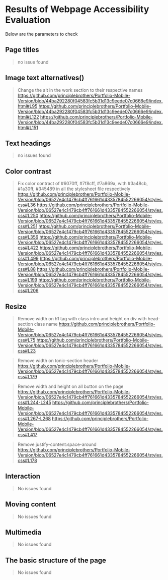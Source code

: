 # Results of Webpage Accessibility Evaluation
 Below are the parameters to check

## Page titles
> no issue found

## Image text alternatives(<im alt="alt text">)
> Change the alt in the work section to their respective names
https://github.com/principlebrothers/Portfolio-Mobile-Version/blob/44ba292280f04583fc5b31d13c9eede07c0666e9/index.html#L95
https://github.com/principlebrothers/Portfolio-Mobile-Version/blob/44ba292280f04583fc5b31d13c9eede07c0666e9/index.html#L122
https://github.com/principlebrothers/Portfolio-Mobile-Version/blob/44ba292280f04583fc5b31d13c9eede07c0666e9/index.html#L151

## Text headings
>no issues found

## Color contrast
>Fix color contract of #6070ff, #7f8cff, #7a869a,  with #3a48cb, #1a30ff, #345489 in all the stylesheet file respectively
https://github.com/principlebrothers/Portfolio-Mobile-Version/blob/06527e4c1479cb4ff761661d4335784552266054/styles.css#L36
https://github.com/principlebrothers/Portfolio-Mobile-Version/blob/06527e4c1479cb4ff761661d4335784552266054/styles.css#L250
https://github.com/principlebrothers/Portfolio-Mobile-Version/blob/06527e4c1479cb4ff761661d4335784552266054/styles.css#L251
https://github.com/principlebrothers/Portfolio-Mobile-Version/blob/06527e4c1479cb4ff761661d4335784552266054/styles.css#L356
https://github.com/principlebrothers/Portfolio-Mobile-Version/blob/06527e4c1479cb4ff761661d4335784552266054/styles.css#L422
https://github.com/principlebrothers/Portfolio-Mobile-Version/blob/06527e4c1479cb4ff761661d4335784552266054/styles.css#L499
https://github.com/principlebrothers/Portfolio-Mobile-Version/blob/06527e4c1479cb4ff761661d4335784552266054/styles.css#L88
https://github.com/principlebrothers/Portfolio-Mobile-Version/blob/06527e4c1479cb4ff761661d4335784552266054/styles.css#L199
https://github.com/principlebrothers/Portfolio-Mobile-Version/blob/06527e4c1479cb4ff761661d4335784552266054/styles.css#L206

## Resize
> Remove width on h1 tag with class intro and height on div with head-section class name
https://github.com/principlebrothers/Portfolio-Mobile-Version/blob/06527e4c1479cb4ff761661d4335784552266054/styles.css#L75
https://github.com/principlebrothers/Portfolio-Mobile-Version/blob/06527e4c1479cb4ff761661d4335784552266054/styles.css#L23

> Remove width on tonic-section header
https://github.com/principlebrothers/Portfolio-Mobile-Version/blob/06527e4c1479cb4ff761661d4335784552266054/styles.css#L179

> Remove width and height on all button on the page
https://github.com/principlebrothers/Portfolio-Mobile-Version/blob/06527e4c1479cb4ff761661d4335784552266054/styles.css#L244-L245
https://github.com/principlebrothers/Portfolio-Mobile-Version/blob/06527e4c1479cb4ff761661d4335784552266054/styles.css#L267-L268
https://github.com/principlebrothers/Portfolio-Mobile-Version/blob/06527e4c1479cb4ff761661d4335784552266054/styles.css#L417

> Remove justify-content:space-around
https://github.com/principlebrothers/Portfolio-Mobile-Version/blob/06527e4c1479cb4ff761661d4335784552266054/styles.css#L178

## Interaction
> No issues found

## Moving content
> No issues found

## Multimedia
> No issues found

## The basic structure of the page
> No issues found
